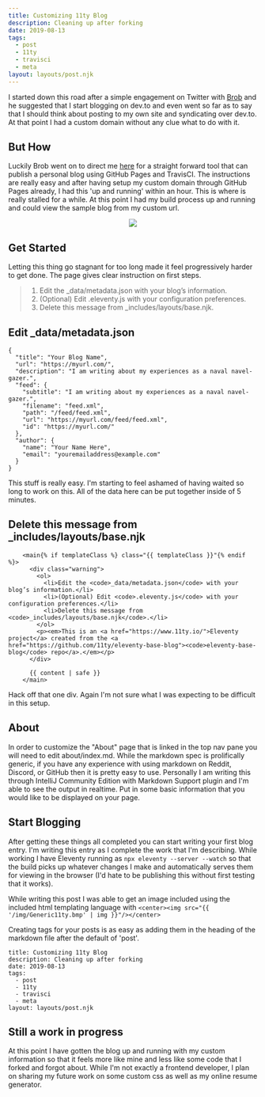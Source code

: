 ```yaml
---  
title: Customizing 11ty Blog  
description: Cleaning up after forking  
date: 2019-08-13  
tags:  
  - post
  - 11ty  
  - travisci  
  - meta  
layout: layouts/post.njk  
---  
```


I started down this road after a simple engagement on Twitter with [Brob](https://dev.to/brob) and he suggested that I start blogging on dev.to and even went so far as to say that I should think about posting to my own site and syndicating over dev.to.  At that point I had a custom domain without any clue what to do with it.

## But How

Luckily Brob went on to direct me [here](https://t.co/ervT8kEx1k?amp=1) for a straight forward tool that can publish a personal blog using GitHub Pages and TravisCI.  The instructions are really easy and after having setup my custom domain through GitHub Pages already, I had this 'up and running' within an hour.  This is where is really stalled for a while. At this point I had my build process up and running and could view the sample blog from my custom url.

<center><img src="{{ 'https://coreydmccarty.dev/blog/img/Generic11ty.bmp' | img }}"/></center>

## Get Started

Letting this thing go stagnant for too long made it feel progressively harder to get done.  The page gives clear instruction on first steps.

>1. Edit the _data/metadata.json with your blog’s information.
>1. (Optional) Edit .eleventy.js with your configuration preferences.
>1. Delete this message from _includes/layouts/base.njk.

## Edit _data/metadata.json

```
{
  "title": "Your Blog Name",
  "url": "https://myurl.com/",
  "description": "I am writing about my experiences as a naval navel-gazer.",
  "feed": {
    "subtitle": "I am writing about my experiences as a naval navel-gazer.",
    "filename": "feed.xml",
    "path": "/feed/feed.xml",
    "url": "https://myurl.com/feed/feed.xml",
    "id": "https://myurl.com/"
  },
  "author": {
    "name": "Your Name Here",
    "email": "youremailaddress@example.com"
  }
}
```

This stuff is really easy.  I'm starting to feel ashamed of having waited so long to work on this. All of the data here can be put together inside of 5 minutes.

## Delete this message from _includes/layouts/base.njk

```
    <main{% if templateClass %} class="{{ templateClass }}"{% endif %}>
      <div class="warning">
        <ol>
          <li>Edit the <code>_data/metadata.json</code> with your blog’s information.</li>
          <li>(Optional) Edit <code>.eleventy.js</code> with your configuration preferences.</li>
          <li>Delete this message from <code>_includes/layouts/base.njk</code>.</li>
        </ol>
        <p><em>This is an <a href="https://www.11ty.io/">Eleventy project</a> created from the <a href="https://github.com/11ty/eleventy-base-blog"><code>eleventy-base-blog</code> repo</a>.</em></p>
      </div>

      {{ content | safe }}
    </main>
```

Hack off that one div.  Again I'm not sure what I was expecting to be difficult in this setup.

## About 

In order to customize the "About" page that is linked in the top nav pane you will need to edit about/index.md. While the markdown spec is prolifically generic, if you have any experience with using markdown on Reddit, Discord, or GitHub then it is pretty easy to use. Personally I am writing this through IntelliJ Community Edition with Markdown Support plugin and I'm able to see the output in realtime. Put in some basic information that you would like to be displayed on your page.

## Start Blogging

After getting these things all completed you can start writing your first blog entry.  I'm writing this entry as I complete the work that I'm describing.  While working I have Eleventy running as `npx eleventy --server --watch` so that the build picks up whatever changes I make and automatically serves them for viewing in the browser (I'd hate to be publishing this without first testing that it works).

While writing this post I was able to get an image included using the included html templating language with `<center><img src="{{ '/img/Generic11ty.bmp' | img }}"/></center>`

Creating tags for your posts is as easy as adding them in the heading of the markdown file after the default of 'post'.

```
title: Customizing 11ty Blog  
description: Cleaning up after forking  
date: 2019-08-13  
tags:  
  - post
  - 11ty  
  - travisci  
  - meta  
layout: layouts/post.njk  
```


## Still a work in progress

At this point I have gotten the blog up and running with my custom information so that it feels more like mine and less like some code that I forked and forgot about.  While I'm not exactly a frontend developer, I plan on sharing my future work on some custom css as well as my online resume generator.
